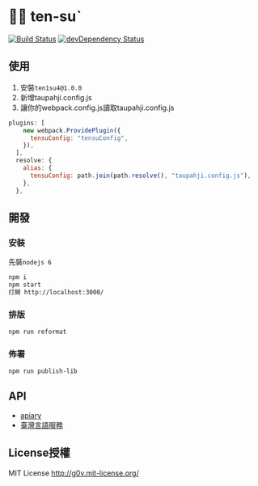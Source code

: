 # 𢯭手 ten-suˋ
[![Build Status](https://travis-ci.org/i3thuan5/ten1su4.svg?branch=master)](https://travis-ci.org/i3thuan5/ten1su4)
[![devDependency Status](https://david-dm.org/i3thuan5/ten1su4/dev-status.svg)](https://david-dm.org/i3thuan5/ten1su4#info=devDependencies)

## 使用
1. 安裝`ten1su4@1.0.0`
2. 新增taupahji.config.js
3. 讓你的webpack.config.js讀取taupahji.config.js
```js
plugins: [
    new webpack.ProvidePlugin({
      tensuConfig: "tensuConfig",
    }),
  ],
  resolve: {
    alias: {
      tensuConfig: path.join(path.resolve(), "taupahji.config.js"),
    },
  },
```

## 開發
### 安裝
先裝`nodejs 6`
```bash
npm i
npm start
打開 http://localhost:3000/
```

### 排版
```bash 
npm run reformat
```

### 佈署
```
npm run publish-lib
```

## API
* [apiary](https://app.apiary.io/tai5uan5gian5gi2hok8bu7/editor)
* [臺灣言語服務](https://github.com/sih4sing5hong5/tai5-uan5_gian5-gi2_hok8-bu7)

## License授權
MIT License <http://g0v.mit-license.org/>

